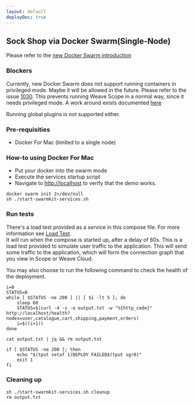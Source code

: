 ```yaml
---
layout: default
deployDoc: true
---
```


## Sock Shop via Docker Swarm(Single-Node)

Please refer to the [new Docker Swarm introduction](http://container-solutions.com/hail-new-docker-swarm/)

### Blockers

Currently, new Docker Swarm does not support running containers in privileged mode.
Maybe it will be allowed in the future.
Please refer to the issue [1030](https://github.com/docker/swarmkit/issues/1030#issuecomment-232299819).
This prevents running Weave Scope in a normal way, since it needs privileged mode.
A work around exists documented [here](https://github.com/weaveworks/scope-global-swarm-service)

Running global plugins is not supported either.

### Pre-requisities

* Docker For Mac (limited to a single node)

### How-to using Docker For Mac

* Put your docker into the swarm mode
* Execute the services startup script
* Navigate to <a href="http://localhost" target="_blank">http://localhost</a> to verify that the demo works.

<!-- deploy-test-start pre-install -->

    docker swarm init 2>/dev/null
    sh ./start-swarmkit-services.sh

<!-- deploy-test-end -->

### Run tests

There's a load test provided as a service in this compose file. For more information see [Load Test](#loadtest).  
It will run when the compose is started up, after a delay of 60s. This is a load test provided to simulate user traffic to the application.
This will send some traffic to the application, which will form the connection graph that you view in Scope or Weave Cloud. 

You may also choose to run the following command to check the health of the deployment.

<!-- deploy-test-start run-tests -->

    i=0
    STATUS=0
    while [ $STATUS -ne 200 ] || [ $i -lt 5 ]; do
        sleep 60
        STATUS=$(curl -4 -s -o output.txt -w "%{http_code}" http://localhost/health?nodes=user,catalogue,cart,shipping,payment,orders)
        i=$((i+1))
    done

    cat output.txt | jq && rm output.txt

    if [ $STATUS -ne 200 ]; then
        echo "$(tput setaf 1)DEPLOY FAILED$(tput sgr0)"
        exit 1
    fi

<!-- deploy-test-end -->

### Cleaning up

<!-- deploy-test-start destroy-infrastructure -->

    sh ./start-swarmkit-services.sh cleanup
    rm output.txt

<!-- deploy-test-end -->
